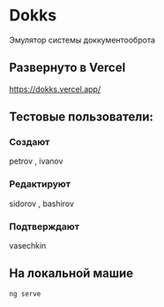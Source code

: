 # Dokks
Эмулятор системы доккументооброта 

## Развернуто в Vercel
https://dokks.vercel.app/

## Тестовые пользователи:
### Создают 
  petrov , ivanov
### Редактируют 
  sidorov , bashirov
### Подтверждают
  vasechkin

## На локальной машие

`ng serve`  
